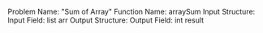 Problem Name: "Sum of Array"
Function Name: arraySum
Input Structure:
Input Field: list<int> arr
Output Structure:
Output Field: int result